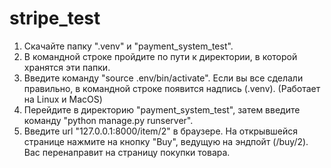# stripe_test

1. Скачайте папку ".venv" и "payment_system_test".
2. В командной строке пройдите по пути к директории, в которой хранятся эти папки.
3. Введите команду "source .env/bin/activate". Если вы все сделали правильно, в командной строке появится надпись (.venv). (Работает на Linux и MacOS)
4. Перейдите в директорию "payment_system_test", затем введите команду "python manage.py runserver".
5. Введите url "127.0.0.1:8000/item/2" в браузере. На открывшейся странице нажмите на кнопку "Buy", ведущую на эндпойт (/buy/2). Вас перенаправит на страницу покупки товара.
